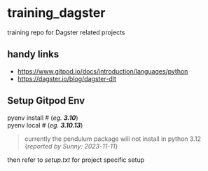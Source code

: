 # training_dagster
training repo for Dagster related projects

## handy links
- https://www.gitpod.io/docs/introduction/languages/python
- https://dagster.io/blog/dagster-dlt

## Setup Gitpod Env
pyenv install <version>  # (_eg. **3.10**_)  
pyenv local <version> # (_eg. **3.10.13**_)
> currently the pendulum package will not install in python 3.12  
> {_reported by Sunny: 2023-11-11_}

then refer to _setup.txt_ for project specific setup


